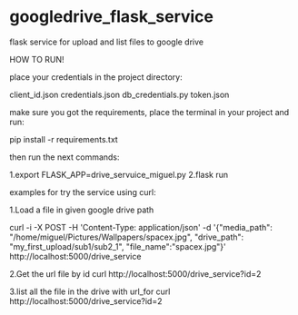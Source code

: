 # googledrive_flask_service
flask service for upload and list files to google drive


HOW TO RUN!

place your credentials in the project directory:

  client_id.json
  credentials.json
  db_credentials.py
  token.json

make sure you got the requirements, place the terminal in your project and run:

  pip install -r requirements.txt


then run the next commands:

  1.export FLASK_APP=drive_servuice_miguel.py
  2.flask run

examples for try the service using curl:

1.Load a file in given google drive path


  curl -i -X POST -H 'Content-Type: application/json' -d '{"media_path": "/home/miguel/Pictures/Wallpapers/spacex.jpg", "drive_path": "my_first_upload/sub1/sub2_1", "file_name":"spacex.jpg"}' http://localhost:5000/drive_service

2.Get the url file by id
  curl http://localhost:5000/drive_service?id=2

3.list all the file in the drive with url_for
  curl http://localhost:5000/drive_service?id=2
